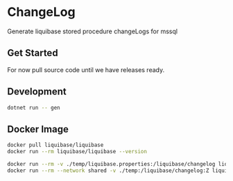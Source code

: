 # ChangeLog

Generate liquibase stored procedure changeLogs for mssql

## Get Started

For now pull source code until we have releases ready.

## Development

```bash
dotnet run -- gen
```

## Docker Image

```bash
docker pull liquibase/liquibase
docker run --rm liquibase/liquibase --version

docker run --rm -v ./temp/liquibase.properties:/liquibase/changelog liquibase/liquibase init project
docker run --rm --network shared -v ./temp:/liquibase/changelog:Z liquibase/liquibase --defaultsFile=/liquibase/changelog/liquibase.properties update
